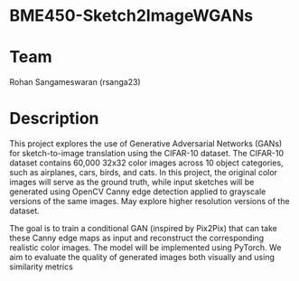 # BME450-Sketch2ImageWGANs

# Team
Rohan Sangameswaran (rsanga23)

# Description
This project explores the use of Generative Adversarial Networks (GANs) for sketch-to-image translation using the CIFAR-10 dataset. The CIFAR-10 dataset contains 60,000 32x32 color images across 10 object categories, such as airplanes, cars, birds, and cats. In this project, the original color images will serve as the ground truth, while input sketches will be generated using OpenCV Canny edge detection applied to grayscale versions of the same images. May explore higher resolution versions of the dataset.

The goal is to train a conditional GAN (inspired by Pix2Pix) that can take these Canny edge maps as input and reconstruct the corresponding realistic color images. The model will be implemented  using PyTorch. We aim to evaluate the quality of generated images both visually and using similarity metrics

